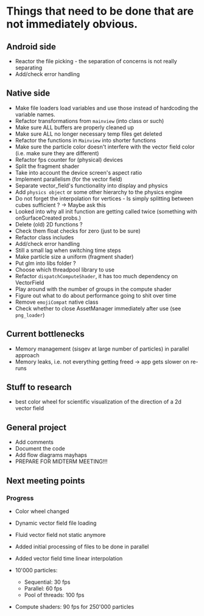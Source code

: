 # Things that need to be done that are not immediately obvious.

## Android side
- Reactor the file picking - the separation of concerns is not really separating
- Add/check error handling

## Native side
- Make file loaders load variables and use those instead of hardcoding the variable names.
- Refactor transformations from `mainview` (into class or such)
- Make sure ALL buffers are properly cleaned up
- Make sure ALL no longer necessary temp files get deleted
- Refactor the functions in `Mainview` into shorter functions 
- Make sure the particle color doesn't interfere with the vector field color (i.e. make sure they are different)
- Refactor fps counter for (physical) devices
- Split the fragment shader
- Take into account the device screen's aspect ratio
- Implement parallelism (for the vector field)
- Separate vector_field's functionality into display and physics
- Add `physics object` or some other hierarchy to the physics engine
- Do not forget the interpolation for vertices - Is simply splitting between cubes sufficient ? -> Maybe ask this
- Looked into why all init function are getting called twice (something with onSurfaceCreated probs.)
- Delete (old) 2D functions ?
- Check them float checks for zero (just to be sure)
- Refactor class includes
- Add/check error handling
- Still a small lag when switching time steps
- Make particle size a uniform (fragment shader)
- Put glm into libs folder ?
- Choose which threadpool library to use
- Refactor `dispatchComputeShader`, it has too much dependency on VectorField
- Play around with the number of groups in the compute shader
- Figure out what to do about performance going to shit over time
- Remove `emojiCompat` native class
- Check whether to close AssetManager immediately after use (see `png_loader`)

## Current bottlenecks
- Memory management (sisgev at large number of particles) in parallel approach
- Memory leaks, i.e. not everything getting freed -> app gets slower on re-runs

## Stuff to research
- best color wheel for scientific visualization of the direction of a 2d vector field

## General project
- Add comments
- Document the code
- Add flow diagrams mayhaps
- PREPARE FOR MIDTERM MEETING!!!

## Next meeting points

### Progress
- Color wheel changed
- Dynamic vector field file loading
- Fluid vector field not static anymore
- Added initial processing of files to be done in parallel
- Added vector field time linear interpolation
- 10'000 particles:
  - Sequential: 30 fps
  - Parallel: 60 fps
  - Pool of threads: 100 fps
  
- Compute shaders: 90 fps for 250'000 particles
